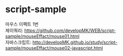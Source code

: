 # script-sample

마우스 이펙트 1번<br>
제이쿼리: https://github.com/developMK/WEB/script-sample/mouseEffact/mouse01.html<br>
자바스크립트: http://developMK.github.io/study/script-sample/mouseEffact/mouse02-javascript.html

